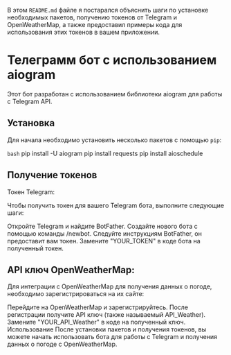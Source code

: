 В этом `README.md` файле я постарался объяснить шаги по установке необходимых пакетов, 
получению токенов от Telegram и OpenWeatherMap, а также предоставил примеры кода для использования 
этих токенов в вашем приложении.


# Телеграмм бот с использованием aiogram

Этот бот разработан с использованием библиотеки aiogram для работы с Telegram API.

## Установка

Для начала необходимо установить несколько пакетов с помощью `pip`:

```bash```
pip install -U aiogram
pip install requests
pip install aioschedule


## Получение токенов
Токен Telegram:

Чтобы получить токен для вашего Telegram бота, выполните следующие шаги:

Откройте Telegram и найдите BotFather.
Создайте нового бота с помощью команды /newbot.
Следуйте инструкциям BotFather, он предоставит вам токен. Замените "YOUR_TOKEN" в коде бота на полученный токен.

## API ключ OpenWeatherMap:

Для интеграции с OpenWeatherMap для получения данных о погоде, необходимо зарегистрироваться на их сайте:

Перейдите на OpenWeatherMap и зарегистрируйтесь.
После регистрации получите API ключ (также называемый API_Weather). Замените "YOUR_API_Weather" в коде на полученный ключ.
Использование
После установки пакетов и получения токенов, вы можете начать использовать бота для работы с Telegram и получения данных о погоде с OpenWeatherMap.

